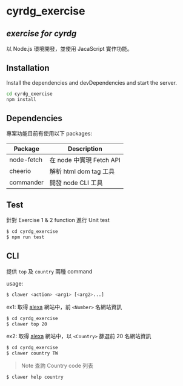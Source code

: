# cyrdg_exercise

## _exercise for cyrdg_

以 Node.js 環境開發，並使用 JacaScript 實作功能。

## Installation

Install the dependencies and devDependencies and start the server.

```sh
cd cyrdg_exercise
npm install
```

## Dependencies

專案功能目前有使用以下 packages:

| Package    | Description              |
| ---------- | ------------------------ |
| node-fetch | 在 node 中實現 Fetch API |
| cheerio    | 解析 html dom tag 工具   |
| commander  | 開發 node CLI 工具       |

## Test

針對 Exercise 1 & 2 function 進行 Unit test

```sh
$ cd cyrdg_exercise
$ npm run test
```

## CLI

提供 `top` 及 `country` 兩種 command

usage:

```sh
$ clawer <action> <arg1> [<arg2>...]
```

ex1: 取得 [alexa](https://www.alexa.com/topsites/) 網站中，前 `<Number>` 名網站資訊

```sh
$ cd cyrdg_exercise
$ clawer top 20
```

ex2: 取得 [alexa](https://www.alexa.com/topsites/) 網站中，以 `<Country>` 篩選前 20 名網站資訊

```sh
$ cd cyrdg_exercise
$ clawer country TW
```

> Note 查詢 Country code 列表

```sh
$ clawer help country
```
